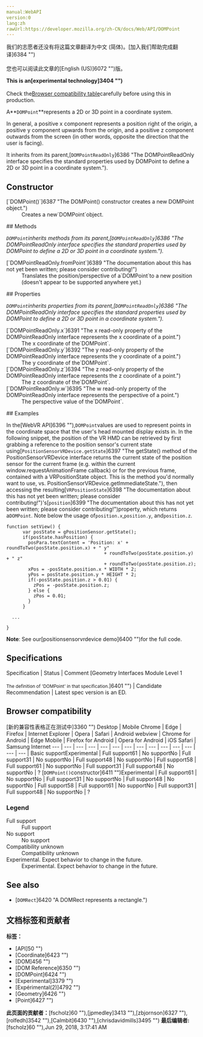 ```yaml
---
manual:WebAPI
version:0
lang:zh
rawUrl:https://developer.mozilla.org/zh-CN/docs/Web/API/DOMPoint
---
```




<bdi>我们的志愿者还没有将这篇文章翻译为<bdi>中文 (简体)</bdi>。[加入我们帮助完成翻译]6384 "")<br></br>您也可以阅读此文章的[English (US)]6072 "")版。</bdi>






**This is an[experimental technology]3404 "")**<br></br>Check the[Browser compatibility table](%2646#Browser_compatibility "")carefully before using this in production.




A**`DOMPoint`**represents a 2D or 3D point in a coordinate system.



In general, a positive x component represents a position right of the origin, a positive y component upwards from the origin, and a positive z component outwards from the screen (in other words, opposite the direction that the user is facing).



It inherits from its parent,[`DOMPointReadOnly`]6386 "The DOMPointReadOnly interface specifies the standard properties used by DOMPoint to define a 2D or 3D point in a coordinate system.").


## Constructor<a name="Constructor"></a>
<dl><dt>[`DOMPoint()`]6387 "The DOMPoint() constructor creates a new DOMPoint object.")</dt><dd>Creates a new`DOMPoint`object.</dd></dl>
## Methods<a name="Methods"></a>


<em>`DOMPoint`inherits methods from its parent,[`DOMPointReadOnly`]6386 "The DOMPointReadOnly interface specifies the standard properties used by DOMPoint to define a 2D or 3D point in a coordinate system.").</em>

<dl><dt>[`DOMPointReadOnly.fromPoint`]6389 "The documentation about this has not yet been written; please consider contributing!")</dt><dd>Translates the position/perspective of a`DOMPoint`to a new position (doesn&#39;t appear to be supported anywhere yet.)</dd></dl>
## Properties<a name="Properties"></a>


<em>`DOMPoint`inherits properties from its parent,[`DOMPointReadOnly`]6386 "The DOMPointReadOnly interface specifies the standard properties used by DOMPoint to define a 2D or 3D point in a coordinate system.").</em>

<dl><dt>[`DOMPointReadOnly.x`]6391 "The x read-only property of the DOMPointReadOnly interface represents the x coordinate of a point.")</dt><dd>The x coordinate of the`DOMPoint`.</dd><dt>[`DOMPointReadOnly.y`]6392 "The y read-only property of the DOMPointReadOnly interface represents the y coordinate of a point.")</dt><dd>The y coordinate of the`DOMPoint`.</dd><dt>[`DOMPointReadOnly.z`]6394 "The z read-only property of the DOMPointReadOnly interface represents the z coordinate of a point.")</dt><dd>The z coordinate of the`DOMPoint`.</dd><dt>[`DOMPointReadOnly.w`]6395 "The w read-only property of the DOMPointReadOnly interface represents the perspective of a point.")</dt><dd>The perspective value of the`DOMPoint`.</dd></dl>
## Examples<a name="Specification"></a>


In the[WebVR API]6396 ""),`DOMPoint`values are used to represent points in the coordinate space that the user&#39;s head mounted display exists in. In the following snippet, the position of the VR HMD can be retrieved by first grabbing a reference to the position sensor&#39;s current state using[`PositionSensorVRDevice.getState`]6397 "The getState() method of the PositionSensorVRDevice interface returns the current state of the position sensor for the current frame (e.g. within the current window.requestAnimationFrame callback) or for the previous frame, contained with a VRPositionState object. This is the method you'd normally want to use, vs. PositionSensorVRDevice.getImmediateState."), then accessing the resulting[`VRPositionState`]6398 "The documentation about this has not yet been written; please consider contributing!")&#39;s[`position`]6399 "The documentation about this has not yet been written; please consider contributing!")property, which returns a`DOMPoint`. Note below the usage of`position.x`,`position.y`, and`position.z`.


```
function setView() {
      var posState = gPositionSensor.getState();
      if(posState.hasPosition) {
        posPara.textContent = 'Position: x' + roundToTwo(posState.position.x) + " y"
                                    + roundToTwo(posState.position.y) + " z"
                                    + roundToTwo(posState.position.z);
        xPos = -posState.position.x * WIDTH * 2;
        yPos = posState.position.y * HEIGHT * 2;
        if(-posState.position.z > 0.01) {
          zPos = -posState.position.z;
        } else {
          zPos = 0.01;
        }
      }

  ...

}
```


**Note**: See our[positionsensorvrdevice demo]6400 "")for the full code.



## Specifications<a name="Specification"></a>
Specification | Status | Comment 
[Geometry Interfaces Module Level 1<br></br><small>The definition of &#39;DOMPoint&#39; in that specification.</small>]6401 "") | Candidate Recommendation | Latest spec version is an ED. 


## Browser compatibility<a name="Browser_compatibility"></a>
[新的兼容性表格正在测试中<i></i>]3360 "")
<abbr>Desktop<i></i></abbr> | <abbr>Mobile<i></i></abbr> 
<abbr>Chrome<i></i></abbr> | <abbr>Edge<i></i></abbr> | <abbr>Firefox<i></i></abbr> | <abbr>Internet Explorer<i></i></abbr> | <abbr>Opera<i></i></abbr> | <abbr>Safari<i></i></abbr> | <abbr>Android webview<i></i></abbr> | <abbr>Chrome for Android<i></i></abbr> | <abbr>Edge Mobile<i></i></abbr> | <abbr>Firefox for Android<i></i></abbr> | <abbr>Opera for Android<i></i></abbr> | <abbr>iOS Safari<i></i></abbr> | <abbr>Samsung Internet<i></i></abbr> 
 ---  |  ---  |  ---  |  ---  |  ---  |  ---  |  ---  |  ---  |  ---  |  ---  |  ---  |  ---  |  ---  |  ---  | 
Basic support<abbr>Experimental<i></i></abbr> | <abbr>Full support</abbr>61 | <abbr>No support</abbr>No | <abbr>Full support</abbr>31 | <abbr>No support</abbr>No | <abbr>Full support</abbr>48 | <abbr>No support</abbr>No | <abbr>Full support</abbr>58 | <abbr>Full support</abbr>61 | <abbr>No support</abbr>No | <abbr>Full support</abbr>31 | <abbr>Full support</abbr>48 | <abbr>No support</abbr>No | <abbr>?</abbr> 
[`DOMPoint()`constructor]6411 "")<abbr>Experimental<i></i></abbr> | <abbr>Full support</abbr>61 | <abbr>No support</abbr>No | <abbr>Full support</abbr>31 | <abbr>No support</abbr>No | <abbr>Full support</abbr>48 | <abbr>No support</abbr>No | <abbr>Full support</abbr>58 | <abbr>Full support</abbr>61 | <abbr>No support</abbr>No | <abbr>Full support</abbr>31 | <abbr>Full support</abbr>48 | <abbr>No support</abbr>No | <abbr>?</abbr> 


### Legend<a name="Legend"></a>
<dl><dt><abbr>Full support</abbr></dt><dd>Full support</dd><dt><abbr>No support</abbr></dt><dd>No support</dd><dt><abbr>Compatibility unknown</abbr></dt><dd>Compatibility unknown</dd><dt><abbr>Experimental. Expect behavior to change in the future.<i></i></abbr></dt><dd>Experimental. Expect behavior to change in the future.</dd></dl>

## See also<a name="See_also"></a>

* [`DOMRect`]6420 "A DOMRect represents a rectangle.")



## 文档标签和贡献者
**标签：**
* [API]50 "")
* [Coordinate]6423 "")
* [DOM]456 "")
* [DOM Reference]6350 "")
* [DOMPoint]6424 "")
* [Experimental]3379 "")
* [Expérimental(2)]4792 "")
* [Geometry]6426 "")
* [Point]6427 "")

**此页面的贡献者：**[fscholz]60 ""),[jpmedley]3413 ""),[zbjornson]6327 ""),[rolfedh]3542 ""),[Calmbit]6430 ""),[chrisdavidmills]3495 "")
**最后编辑者:**[fscholz]60 ""),<time>Jun 29, 2018, 3:17:41 AM</time>



